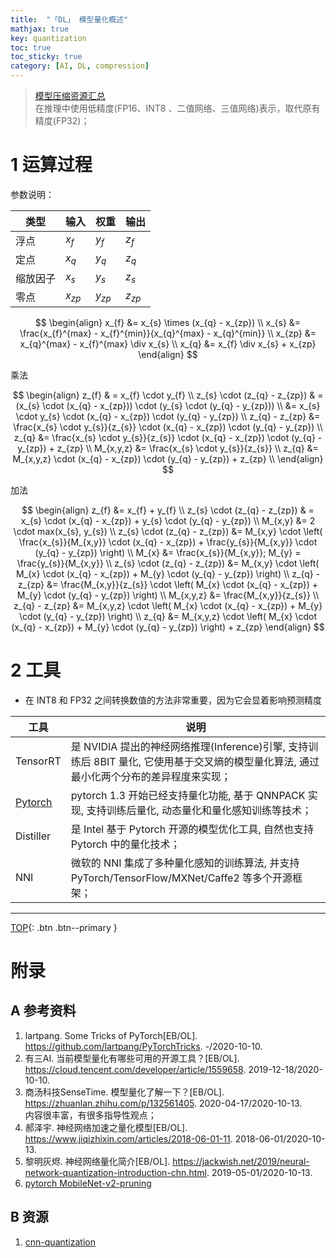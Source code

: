 ```yaml
---
title:  "「DL」 模型量化概述"
mathjax: true
key: quantization
toc: true
toc_sticky: true
category: [AI, DL, compression]
---
```

<span id='head'></span>  

>[模型压缩资源汇总](/ai/dl/compression/21/foundation)    
在推理中使用低精度(FP16、INT8 、二值网络、三值网络)表示，取代原有精度(FP32)；     

<!--more-->

# 1 运算过程
参数说明：    

| 类型 | 输入 | 权重 | 输出 |
| --- | --- | --- | --- |
| 浮点 | $x_{f}$ | $y_{f}$ | $z_{f}$ |    
| 定点 | $x_{q}$ | $y_{q}$ | $z_{q}$ |    
| 缩放因子 | $x_{s}$ | $y_{s}$ | $z_{s}$ |    
| 零点 | $x_{zp}$ | $y_{zp}$ | $z_{zp}$ |   

$$
\begin{align}
x_{f} &= x_{s} \times (x_{q} - x_{zp}) \\
x_{s} &= \frac{x_{f}^{max} - x_{f}^{min}}{x_{q}^{max} - x_{q}^{min}} \\
x_{zp} &= x_{q}^{max} - x_{f}^{max} \div x_{s} \\
x_{q} &= x_{f} \div x_{s} + x_{zp}
\end{align}
$$

乘法    

$$
\begin{align}
z_{f} & = x_{f} \cdot y_{f} \\
z_{s} \cdot (z_{q} - z_{zp})
& = (x_{s} \cdot (x_{q} - x_{zp})) \cdot
(y_{s} \cdot (y_{q} - y_{zp})) \\
&= x_{s} \cdot y_{s} \cdot (x_{q} - x_{zp}) \cdot
(y_{q} - y_{zp}) \\
z_{q} - z_{zp}
&= \frac{x_{s} \cdot y_{s}}{z_{s}} \cdot
(x_{q} - x_{zp}) \cdot (y_{q} - y_{zp}) \\
z_{q}
&= \frac{x_{s} \cdot y_{s}}{z_{s}} \cdot
(x_{q} - x_{zp}) \cdot (y_{q} - y_{zp}) + z_{zp} \\
M_{x,y,z} &= \frac{x_{s} \cdot y_{s}}{z_{s}} \\
z_{q}
&= M_{x,y,z} \cdot (x_{q} - x_{zp}) \cdot
(y_{q} - y_{zp}) + z_{zp} \\
\end{align}
$$   

加法     

$$
\begin{align}
z_{f} &= x_{f} + y_{f} \\
z_{s} \cdot (z_{q} - z_{zp}) & = x_{s} \cdot (x_{q} - x_{zp}) + y_{s} \cdot (y_{q} - y_{zp}) \\
M_{x,y} &= 2 \cdot max(x_{s}, y_{s}) \\
z_{s} \cdot (z_{q} - z_{zp})
&= M_{x,y} \cdot \left( \frac{x_{s}}{M_{x,y}} \cdot (x_{q} - x_{zp}) +
\frac{y_{s}}{M_{x,y}} \cdot (y_{q} - y_{zp}) \right) \\
M_{x} &= \frac{x_{s}}{M_{x,y}};
M_{y} = \frac{y_{s}}{M_{x,y}} \\
z_{s} \cdot (z_{q} - z_{zp})
&= M_{x,y} \cdot \left( M_{x} \cdot (x_{q} - x_{zp}) +
M_{y} \cdot (y_{q} - y_{zp}) \right) \\
z_{q} - z_{zp}
&= \frac{M_{x,y}}{z_{s}} \cdot
\left( M_{x} \cdot (x_{q} - x_{zp}) +
M_{y} \cdot (y_{q} - y_{zp}) \right) \\
M_{x,y,z} &= \frac{M_{x,y}}{z_{s}} \\
z_{q} - z_{zp}
&= M_{x,y,z} \cdot \left( M_{x} \cdot (x_{q} - x_{zp}) +
M_{y} \cdot (y_{q} - y_{zp}) \right) \\
z_{q} &=
M_{x,y,z} \cdot \left( M_{x} \cdot (x_{q} - x_{zp}) +
M_{y} \cdot (y_{q} - y_{zp}) \right) + z_{zp}
\end{align}
$$

# 2 工具
- 在 INT8 和 FP32 之间转换数值的方法非常重要，因为它会显着影响预测精度    

| 工具 | 说明 |
| --- | --- |
| TensorRT | 是 NVIDIA 提出的神经网络推理(Inference)引擎, 支持训练后 8BIT 量化, 它使用基于交叉熵的模型量化算法, 通过最小化两个分布的差异程度来实现；  |
| [Pytorch](/ai/dl/compression/quantization-pytorch) | pytorch 1.3 开始已经支持量化功能, 基于 QNNPACK 实现, 支持训练后量化, 动态量化和量化感知训练等技术；  |
| Distiller | 是 Intel 基于 Pytorch 开源的模型优化工具, 自然也支持 Pytorch 中的量化技术； |
| NNI | 微软的 NNI 集成了多种量化感知的训练算法, 并支持 PyTorch/TensorFlow/MXNet/Caffe2 等多个开源框架； |


-------------------  
[TOP](#head){: .btn .btn--primary }


# 附录
## A 参考资料
1. lartpang. Some Tricks of PyTorch[EB/OL]. <https://github.com/lartpang/PyTorchTricks>. -/2020-10-10.     
1. 有三AI. 当前模型量化有哪些可用的开源工具？[EB/OL]. <https://cloud.tencent.com/developer/article/1559658>. 2019-12-18/2020-10-10.    
1. 商汤科技SenseTime. 模型量化了解一下？[EB/OL]. <https://zhuanlan.zhihu.com/p/132561405>. 2020-04-17/2020-10-13.    
内容很丰富，有很多指导性观点；    
1. 郝泽宇. 神经网络加速之量化模型[EB/OL]. <https://www.jiqizhixin.com/articles/2018-06-01-11>. 2018-06-01/2020-10-13.    
1. 黎明灰烬. 神经网络量化简介[EB/OL]. <https://jackwish.net/2019/neural-network-quantization-introduction-chn.html>. 2019-05-01/2020-10-13.    
1. [pytorch MobileNet-v2-pruning](https://github.com/wlguan/MobileNet-v2-pruning)    

## B 资源
1. [cnn-quantization](https://github.com/submission2019/cnn-quantization)    
